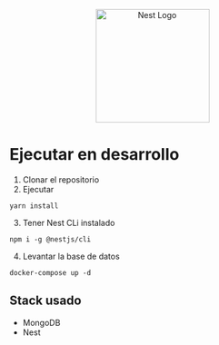 <p align="center">
  <a href="http://nestjs.com/" target="blank"><img src="https://nestjs.com/img/logo-small.svg" width="200" alt="Nest Logo" /></a>
</p>

# Ejecutar en desarrollo

1. Clonar el repositorio
2. Ejecutar
```
yarn install
```

3. Tener Nest CLi instalado
```
npm i -g @nestjs/cli
```

4. Levantar la base de datos
```
docker-compose up -d
```

## Stack usado
* MongoDB
* Nest
